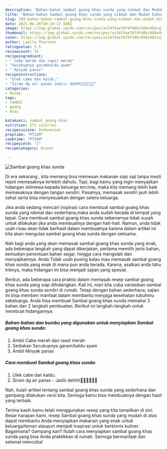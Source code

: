```yaml
---
description: "Bahan-bahan Sambal goang khas sunda yang nikmat dan Mudah Dibuat"
title: "Bahan-bahan Sambal goang khas sunda yang nikmat dan Mudah Dibuat"
slug: 189-bahan-bahan-sambal-goang-khas-sunda-yang-nikmat-dan-mudah-dibuat
date: 2021-04-26T10:19:17.508Z
image: https://img-global.cpcdn.com/recipes/ac54f4ae76f9f48b/680x482cq70/sambal-goang-khas-sunda-foto-resep-utama.jpg
thumbnail: https://img-global.cpcdn.com/recipes/ac54f4ae76f9f48b/680x482cq70/sambal-goang-khas-sunda-foto-resep-utama.jpg
cover: https://img-global.cpcdn.com/recipes/ac54f4ae76f9f48b/680x482cq70/sambal-goang-khas-sunda-foto-resep-utama.jpg
author: Luella Thornton
ratingvalue: 3.5
reviewcount: 15
recipeingredient:
- " Cabe merah dan rawit merah"
- "Secukupnya garamkaldu ayam"
- " Minyak panas"
recipeinstructions:
- "Ulek cabe dan kaldu."
- "Siram dg air panas Jadiii dehhh🤗😚🤤🤤🤤🤤"
categories:
- Resep
tags:
- sambal
- goang
- khas

katakunci: sambal goang khas 
nutrition: 271 calories
recipecuisine: Indonesian
preptime: "PT12M"
cooktime: "PT34M"
recipeyield: "2"
recipecategory: Dinner

---
```



![Sambal goang khas sunda](https://img-global.cpcdn.com/recipes/ac54f4ae76f9f48b/680x482cq70/sambal-goang-khas-sunda-foto-resep-utama.jpg)

Di era  sekarang , kita memang bisa memesan makanan siap saji tanpa mesti repot memasaknya terlebih dahulu. Tapi, bagi kamu yang ingin menyajikan hidangan istimewa kepada keluarga tercinta, maka kita memang lebih baik memasaknya dengan tangan sendiri. Pasalnya, memasak sendiri jauh lebih sehat serta bisa menyesuaikan dengan selera keluarga.

Jika anda sedang mencari inspirasi cara membuat sambal goang khas sunda yang nikmat dan sederhana,maka anda sudah berada di tempat yang tepat. Cara membuat sambal goang khas sunda  sebenarnya tidak susah untuk dilakukan jika anda membuatnya dengan hati-hati. Namun, anda tidak usah risau akan tidak berhasil dalam membuatnya 
karena dalam artikel ini kita akan mengulas sambal goang khas sunda dengan seksama.  



Nah bagi anda yang akan memasak sambal goang khas sunda yang enak, ada beberapa langkah yang dapat dikerjakan, pertama memilih jenis bahan, kemudian penentuan bahan segar, hingga cara mengolah dan menyajikannya. Anda Tidak usah pusing kalau mau memasak sambal goang khas sunda yang enak di mana pun anda berada. Karena, asalkan anda  tahu triknya, maka hidangan ini bisa menjadi sajian yang spesial.

Berikut, ada beberapa cara praktis  dalam memasak resep sambal goang khas sunda yang siap dihidangkan. Kali ini, mari kita coba variasikan sambal goang khas sunda sendiri di rumah. Tetap dengan bahan sederhana, sajian ini bisa memberi manfaat dalam membantu menjaga kesehatan tubuhmu sekeluarga. Anda bisa membuat Sambal goang khas sunda memakai 3 bahan dan 2 langkah pembuatan. Berikut ini langkah-langkah untuk membuat hidangannya.

<!--inarticleads1-->

##### Bahan-bahan dan bumbu yang digunakan untuk menyiapkan Sambal goang khas sunda:

1. Ambil  Cabe merah dan rawit merah
1. Sediakan Secukupnya garam/kaldu ayam
1. Ambil  Minyak panas




<!--inarticleads2-->

##### Cara membuat Sambal goang khas sunda:

1. Ulek cabe dan kaldu.
1. Siram dg air panas - Jadiii dehhh🤗😚🤤🤤🤤🤤




Nah, itulah artikel tentang  sambal goang khas sunda  yang sederhana dan gampang dilakukan versi kita. Semoga kamu bisa membuatnya dengan hasil yang terbaik. 

Terima kasih kamu telah menggunakan resep yang kita tampilkan di sini. Besar harapan kami, resep  Sambal goang khas sunda yang mudah di atas dapat membantu Anda menyiapkan makanan yang enak untuk keluarga/teman ataupun menjadi inspirasi untuk berbisnis kuliner. Bagaimana? Gampang kan? Itulah cara menyiapkan sambal goang khas sunda yang bisa Anda praktikkan di rumah. Semoga bermanfaat dan selamat mencoba!

